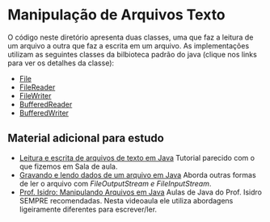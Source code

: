 # Manipulação de Arquivos Texto

O código neste diretório apresenta duas classes, uma que faz a leitura 
de um arquivo a outra que faz a escrita em um arquivo. As implementações
utilizam as seguintes classes da bilbioteca padrão do java (clique nos 
links para ver os detalhes da classe):

- [File](https://docs.oracle.com/en/java/javase/11/docs/api/java.base/java/io/File.html)
- [FileReader](https://docs.oracle.com/en/java/javase/11/docs/api/java.base/java/io/FileReader.html)
- [FileWriter](https://docs.oracle.com/en/java/javase/11/docs/api/java.base/java/io/FileWriter.html)
- [BufferedReader](https://docs.oracle.com/en/java/javase/11/docs/api/java.base/java/io/BufferedReader.html)
- [BufferedWriter](https://docs.oracle.com/en/java/javase/11/docs/api/java.base/java/io/BufferedWriter.html)

## Material adicional para estudo

- [Leitura e escrita de arquivos de texto em Java](https://www.devmedia.com.br/leitura-e-escrita-de-arquivos-de-texto-em-java/25529) Tutorial parecido com o que fizemos em Sala de aula.
- [Gravando e lendo dados de um arquivo em Java](https://www.botecodigital.dev.br/java/gravando-e-lendo-dados-de-um-arquivo-em-java/) Aborda outras formas de ler o arquivo com *FileOutputStream e FileInputStream*.
- [Prof. Isidro: Manipulando Arquivos em Java](https://www.youtube.com/watch?v=qFfBVPnpw4w) Aulas de Java do Prof. Isidro SEMPRE recomendadas. Nesta videoaula ele utiliza abordagens ligeiramente diferentes para escrever/ler.
